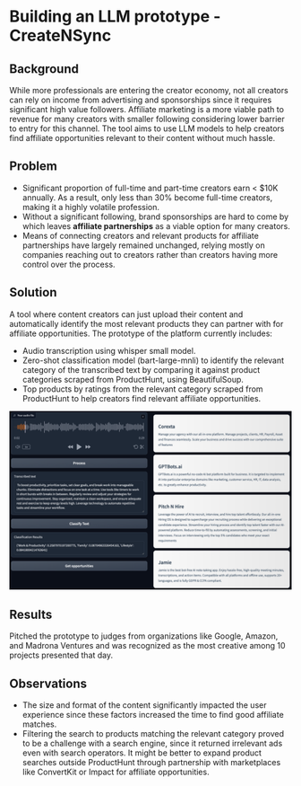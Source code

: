 # Building an LLM prototype - CreateNSync

## Background
While more professionals are entering the creator economy, not all creators can rely on income from advertising and sponsorships since it requires significant high value followers. Affiliate marketing is a more viable path to revenue for many creators with smaller following considering lower barrier to entry for this channel. The tool aims to use LLM models to help creators find affiliate opportunities relevant to their content without much hassle.

## Problem
* Significant proportion of full-time and part-time creators earn < $10K annually. As a result, only less than 30% become full-time creators, making it a highly volatile profession.
* Without a significant following, brand sponsorships are hard to come by which leaves **affiliate partnerships** as a viable option for many creators.
* Means of connecting creators and relevant products for affiliate partnerships have largely remained unchanged, relying mostly on companies reaching out to creators rather than creators having more control over the process.

## Solution
A tool where content creators can just upload their content and automatically identify the most relevant products they can partner with for affiliate opportunities. The prototype of the platform currently includes:

* Audio transcription using whisper small model.
* Zero-shot classification model (bart-large-mnli) to identify the relevant category of the transcribed text by comparing it against product categories scraped from ProductHunt, using BeautifulSoup.
* Top products by ratings from the relevant category scraped from ProductHunt to help creators find relevant affiliate opportunities.

![alt text](https://github.com/arjunsam94/creatensync_llm_prototype/blob/f7a27fa3ed1cfd42d50b72f7464e74fc5730a1f4/products.png)

## Results
Pitched the prototype to judges from organizations like Google, Amazon, and Madrona Ventures and was recognized as the most creative among 10 projects presented that day. 

## Observations
* The size and format of the content significantly impacted the user experience since these factors increased the time to find good affiliate matches.
* Filtering the search to products matching the relevant category proved to be a challenge with a search engine, since it returned irrelevant ads even with search operators. It might be better to expand product searches outside ProductHunt through partnership with marketplaces like ConvertKit or Impact for affiliate opportunities.
